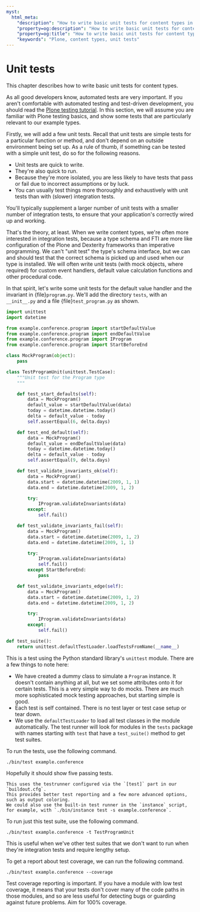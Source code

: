 ```yaml
---
myst:
  html_meta:
    "description": "How to write basic unit tests for content types in Plone"
    "property=og:description": "How to write basic unit tests for content types in Plone"
    "property=og:title": "How to write basic unit tests for content types in Plone"
    "keywords": "Plone, content types, unit tests"
---
```


# Unit tests

This chapter describes how to write basic unit tests for content types.

As all good developers know, automated tests are very important.
If you aren't comfortable with automated testing and test-driven development, you should read the [Plone testing tutorial](https://5.docs.plone.org/external/plone.testing/docs/index.html).
In this section, we will assume you are familiar with Plone testing basics, and show some tests that are particularly relevant to our example types.

Firstly, we will add a few unit tests.
Recall that unit tests are simple tests for a particular function or method, and don't depend on an outside environment being set up.
As a rule of thumb, if something can be tested with a simple unit test, do so for the following reasons.

-   Unit tests are quick to write.
-   They're also quick to run.
-   Because they're more isolated, you are less likely to have tests that pass or fail due to incorrect assumptions or by luck.
-   You can usually test things more thoroughly and exhaustively with unit tests than with (slower) integration tests.

You'll typically supplement a larger number of unit tests with a smaller number of integration tests, to ensure that your application's correctly wired up and working.

That's the theory, at least.
When we write content types, we're often more interested in integration tests, because a type schema and FTI are more like configuration of the Plone and Dexterity frameworks than imperative programming.
We can't "unit test" the type's schema interface, but we can and should test that the correct schema is picked up and used when our type is installed.
We will often write unit tests (with mock objects, where required) for custom event handlers, default value calculation functions and other procedural code.

In that spirit, let's write some unit tests for the default value handler and the invariant in {file}`program.py`.
We'll add the directory `tests`, with an `__init__.py` and a file {file}`test_program.py` as shown.

```python
import unittest
import datetime

from example.conference.program import startDefaultValue
from example.conference.program import endDefaultValue
from example.conference.program import IProgram
from example.conference.program import StartBeforeEnd

class MockProgram(object):
    pass

class TestProgramUnit(unittest.TestCase):
    """Unit test for the Program type
    """

    def test_start_defaults(self):
        data = MockProgram()
        default_value = startDefaultValue(data)
        today = datetime.datetime.today()
        delta = default_value - today
        self.assertEqual(6, delta.days)

    def test_end_default(self):
        data = MockProgram()
        default_value = endDefaultValue(data)
        today = datetime.datetime.today()
        delta = default_value - today
        self.assertEqual(9, delta.days)

    def test_validate_invariants_ok(self):
        data = MockProgram()
        data.start = datetime.datetime(2009, 1, 1)
        data.end = datetime.datetime(2009, 1, 2)

        try:
            IProgram.validateInvariants(data)
        except:
            self.fail()

    def test_validate_invariants_fail(self):
        data = MockProgram()
        data.start = datetime.datetime(2009, 1, 2)
        data.end = datetime.datetime(2009, 1, 1)

        try:
            IProgram.validateInvariants(data)
            self.fail()
        except StartBeforeEnd:
            pass

    def test_validate_invariants_edge(self):
        data = MockProgram()
        data.start = datetime.datetime(2009, 1, 2)
        data.end = datetime.datetime(2009, 1, 2)

        try:
            IProgram.validateInvariants(data)
        except:
            self.fail()

def test_suite():
    return unittest.defaultTestLoader.loadTestsFromName(__name__)
```

This is a test using the Python standard library's `unittest` module.
There are a few things to note here:

-   We have created a dummy class to simulate a `Program` instance.
    It doesn't contain anything at all, but we set some attributes onto it for certain tests.
    This is a very simple way to do mocks.
    There are much more sophisticated mock testing approaches, but starting simple is good.
-   Each test is self contained.
    There is no test layer or test case setup or tear down.
-   We use the `defaultTestLoader` to load all test classes in the module automatically.
    The test runner will look for modules in the `tests` package with names starting with `test` that have a `test_suite()` method to get test suites.

To run the tests, use the following command.

```shell
./bin/test example.conference
```

Hopefully it should show five passing tests.

```{note}
This uses the testrunner configured via the `[test]` part in our `buildout.cfg`.
This provides better test reporting and a few more advanced options, such as output coloring.
We could also use the built-in test runner in the `instance` script, for example, with `./bin/instance test -s example.conference`.
```

To run just this test suite, use the following command.

```shell
./bin/test example.conference -t TestProgramUnit
```

This is useful when we've other test suites that we don't want to run when they're integration tests and require lengthy setup.

To get a report about test coverage, we can run the following command.

```shell
./bin/test example.conference --coverage
```

Test coverage reporting is important.
If you have a module with low test coverage, it means that your tests don't cover many of the code paths in those modules, and so are less useful for detecting bugs or guarding against future problems.
Aim for 100% coverage.
